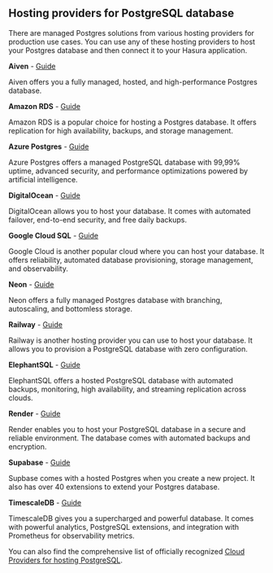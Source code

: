 ## Hosting providers for PostgreSQL database

There are managed Postgres solutions from various hosting providers for production use cases. You can use any of these hosting providers to host your Postgres database and then connect it to your Hasura application.

**Aiven** - [Guide](https://hasura.io/docs/latest/graphql/cloud/getting-started/cloud-databases/aiven/)

Aiven offers you a fully managed, hosted, and high-performance Postgres database.

**Amazon RDS** - [Guide](https://hasura.io/docs/latest/graphql/cloud/getting-started/cloud-databases/aws-postgres/)

Amazon RDS is a popular choice for hosting a Postgres database. It offers replication for high availability, backups, and storage management.

**Azure Postgres** - [Guide](https://hasura.io/docs/latest/graphql/cloud/getting-started/cloud-databases/azure/)

Azure Postgres offers a managed PostgreSQL database with 99,99% uptime, advanced security, and performance optimizations powered by artificial intelligence.

**DigitalOcean** - [Guide](https://hasura.io/docs/latest/graphql/cloud/getting-started/cloud-databases/digital-ocean/)

DigitalOcean allows you to host your database. It comes with automated failover, end-to-end security, and free daily backups.

**Google Cloud SQL** - [Guide](https://hasura.io/docs/latest/graphql/cloud/getting-started/cloud-databases/gcp/)

Google Cloud is another popular cloud where you can host your database. It offers reliability, automated database provisioning, storage management, and observability.

**Neon** - [Guide](https://hasura.io/docs/latest/databases/connect-db/cloud-databases/neon/)

Neon offers a fully managed Postgres database with branching, autoscaling, and bottomless storage.

**Railway** - [Guide](https://hasura.io/docs/latest/databases/connect-db/cloud-databases/railway/)

Railway is another hosting provider you can use to host your database. It allows you to provision a PostgreSQL database with zero configuration.

**ElephantSQL** - [Guide](https://hasura.io/docs/latest/databases/connect-db/cloud-databases/elephant/)

ElephantSQL offers a hosted PostgreSQL database with automated backups, monitoring, high availability, and streaming replication across clouds.

**Render** - [Guide](https://hasura.io/docs/latest/databases/connect-db/cloud-databases/render/)

Render enables you to host your PostgreSQL database in a secure and reliable environment. The database comes with automated backups and encryption.

**Supabase** - [Guide](https://hasura.io/docs/latest/databases/connect-db/cloud-databases/supabase/)

Supbase comes with a hosted Postgres when you create a new project. It also has over 40 extensions to extend your Postgres database.

**TimescaleDB** - [Guide](https://hasura.io/docs/latest/databases/connect-db/cloud-databases/timescale-cloud/)

TimescaleDB gives you a supercharged and powerful database. It comes with powerful analytics, PostgreSQL extensions, and integration with Prometheus for observability metrics.

You can also find the comprehensive list of officially recognized [Cloud Providers for hosting PostgreSQL](https://www.postgresql.org/support/professional_hosting/).